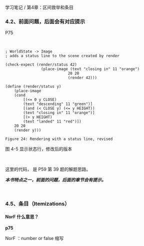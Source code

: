 学习笔记 / 第4章：区间救举和条目

### 4.2、前面问题，后面会有对应提示
P75

<br>

~~~
; WorldState -> Image
; adds a status line to the scene created by render  
    
(check-expect (render/status 42)
                (place-image (text "closing in" 11 "orange")
                            20 20
                            (render 42)))
    
(define (render/status y)
    (place-image
    (cond
        [(<= 0 y CLOSE)
        (text "descending" 11 "green")]
        [(and (< CLOSE y) (<= y HEIGHT))
        (text "closing in" 11 "orange")]
        [(> y HEIGHT)
        (text "landed" 11 "red")])
    20 20
    (render y)))

Figure 24: Rendering with a status line, revised

~~~   

图 4-5  显示状态行，修改后的版本   

<br>

这里的代码， 是 P59 第 39 题的解题思路。   

***本书特点之一，前面的问题，后面的章节会有提示。*** 

<br>


### 4.5、条目（Itemizations）

#### NorF 什么意思？

**p75** 

NorF ：number or false 缩写   

<br>
